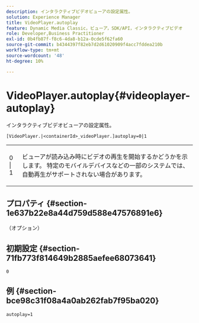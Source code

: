 ```yaml
---
description: インタラクティブビデオビューアの設定属性。
solution: Experience Manager
title: VideoPlayer.autoplay
feature: Dynamic Media Classic，ビューア，SDK/API，インタラクティブビデオ
role: Developer,Business Practitioner
exl-id: 0b4fb87f-f8c6-4da8-b12a-0cde5f62fa60
source-git-commit: b4344397f82eb7d2d61020909f4acc7fddea210b
workflow-type: tm+mt
source-wordcount: '48'
ht-degree: 10%

---
```


# VideoPlayer.autoplay{#videoplayer-autoplay}

インタラクティブビデオビューアの設定属性。

`[VideoPlayer.|<containerId>_videoPlayer.]autoplay=0|1`

<table id="table_441553CD34C94A58A9D7CBF772DEDDB6"> 
 <tbody> 
  <tr> 
   <td colname="col1"> <p> <span class="codeph"> 0 | 1 </span> </p> </td> 
   <td colname="col2"> <p> ビューアが読み込み時にビデオの再生を開始するかどうかを示します。 特定のモバイルデバイスなどの一部のシステムでは、自動再生がサポートされない場合があります。 </p> </td> 
  </tr> 
 </tbody> 
</table>

## プロパティ {#section-1e637b22e8a44d759d588e47576891e6}

（オプション）

## 初期設定 {#section-71fb773f814649b2885aefee68073641}

`0`

## 例 {#section-bce98c31f08a4a0ab262fab7f95ba020}

```
autoplay=1
```
